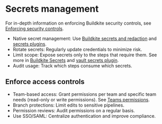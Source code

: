 # Secrets management

For in-depth information on enforcing Buildkite security controls, see [Enforcing security controls](/docs/pipelines/security/enforcing-security-controls).

* Native secret management: Use [Buildkite secrets and redaction](/docs/pipelines/security/secrets/buildkite-secrets) and [secrets plugins](https://buildkite.com/docs/pipelines/integrations/plugins/directory).
* Rotate secrets: Regularly update credentials to minimize risk.
* Limit scope: Expose secrets only to the steps that require them. See more in [Buildkite Secrets](/docs/pipelines/security/secrets/buildkite-secrets#use-a-buildkite-secret-in-a-job) and [vault secrets plugin](https://buildkite.com/resources/plugins/buildkite-plugins/vault-secrets-buildkite-plugin/).
* Audit usage: Track which steps consume which secrets.

## Enforce access controls

* Team-based access: Grant permissions per team and specific team needs (read-only or write permissions). See [Teams permissions](/docs/platform/team-management/permissions).
* Branch protections: Limit edits to sensitive pipelines.
* Permission reviews: Audit permissions on a regular basis.
* Use SSO/SAML: Centralize authentication and improve compliance.